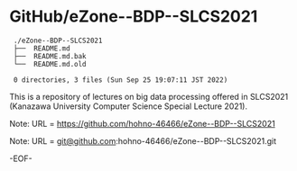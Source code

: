 # GitHub/eZone--BDP--SLCS2021

     ./eZone--BDP--SLCS2021
     ├──  README.md
     ├──  README.md.bak
     └──  README.md.old
     
     0 directories, 3 files (Sun Sep 25 19:07:11 JST 2022)


This is a repository of lectures on big data processing offered in SLCS2021 (Kanazawa University Computer Science Special Lecture 2021).

Note: URL = https://github.com/hohno-46466/eZone--BDP--SLCS2021

Note: URL = git@github.com:hohno-46466/eZone--BDP--SLCS2021.git

-EOF-
